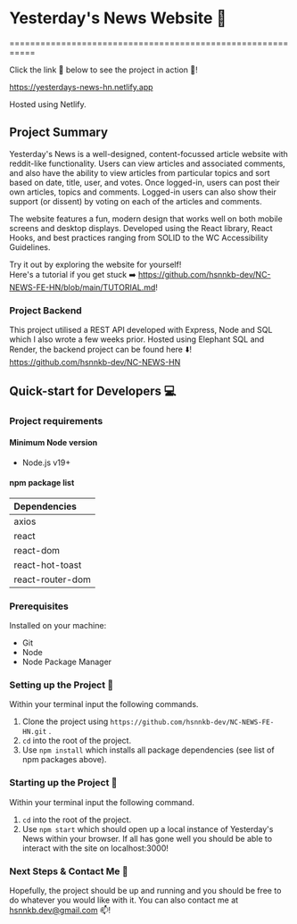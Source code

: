 # Yesterday's News Website 📰
===========================================================

Click the link 🔗 below to see the project in action 🚀!

https://yesterdays-news-hn.netlify.app

Hosted using Netlify.

## Project Summary
Yesterday's News is a well-designed, content-focussed article website with reddit-like functionality. Users can view articles and associated comments, and also have the ability to view articles from particular topics and sort based on date, title, user, and votes. Once logged-in, users can post their own articles, topics and comments. Logged-in users can also show their support (or dissent) by voting on each of the articles and comments.

The website features a fun, modern design that works well on both mobile screens and desktop displays. Developed using the React library, React Hooks, and best practices ranging from SOLID to the WC Accessibility Guidelines.

Try it out by exploring the website for yourself!  
Here's a tutorial if you get stuck ➡️ https://github.com/hsnnkb-dev/NC-NEWS-FE-HN/blob/main/TUTORIAL.md!

### Project Backend
This project utilised a REST API developed with Express, Node and SQL which I also wrote a few weeks prior.
Hosted using Elephant SQL and Render, the backend project can be found here ⬇️!  
https://github.com/hsnnkb-dev/NC-NEWS-HN

## Quick-start for Developers 💻
### Project requirements
#### Minimum Node version
- Node.js v19+


#### npm package list

 | Dependencies |
 | :--- |
 | axios |
 | react |
 | react-dom |
 | react-hot-toast |
 | react-router-dom |

### Prerequisites
Installed on your machine:
- Git
- Node
- Node Package Manager

### Setting up the Project 🔧
Within your terminal input the following commands.
 1. Clone the project using `https://github.com/hsnnkb-dev/NC-NEWS-FE-HN.git` .
 2. `cd` into the root of the project.
 3. Use `npm install` which installs all package dependencies (see list of npm packages above).

### Starting up the Project 🏁
Within your terminal input the following command.
 1. `cd` into the root of the project.
 2.  Use `npm start` which should open up a local instance of Yesterday's News within your browser.
If all has gone well you should be able to interact with the site on localhost:3000!

### Next Steps & Contact Me 🎉
Hopefully, the project should be up and running and you should be free to do whatever you would like with it. You can also contact me at hsnnkb.dev@gmail.com 📫!

